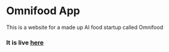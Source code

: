 # Omnifood App

This is a website for a made up AI food startup called Omnifood

### It is live [here](https://omnifood-yusuf.netlify.app/)
